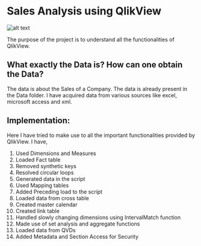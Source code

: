 # Sales Analysis using QlikView
![alt text](https://github.com/swarupmishal/Sales-Analysis-using-QlikView/blob/master/Extras/sales-forecasting-250x250.jpg)

The purpose of the project is to understand all the functionalities of QlikView.


## What exactly the Data is? How can one obtain the Data?
The data is about the Sales of a Company. The data is already present in the Data folder. I have acquired data from various sources like excel, microsoft access and xml.

## Implementation:
Here I have tried to make use to all the important functionalities provided by QlikView. I have,
1. Used Dimensions and Measures
2. Loaded Fact table
3. Removed synthetic keys
4. Resolved circular loops
5. Generated data in the script
6. Used Mapping tables
7. Added Preceding load to the script
8. Loaded data from cross table
9. Created master calendar
10. Created link table
11. Handled slowly changing dimensions using IntervalMatch function
12. Made use of set analysis and aggregate functions
13. Loaded data from QVDs
14. Added Metadata and Section Access for Security

